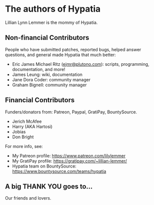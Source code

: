 # The authors of Hypatia

Lillian Lynn Lemmer is the mommy of Hypatia.

## Non-financial Contributors

People who have submitted patches, reported bugs, helped answer questions, and general made Hypatia that much better:

  * Eric James Michael Ritz (ejmr@plutono.com): scripts, programming, documentation, and more!
  * James Leung: wiki, documentation
  * Jane Dora Coder: community manager
  * Graham Bignell: community manager

## Financial Contributors

Funders/donators from: Patreon, Paypal, GratiPay, BountySource.

  * Jerich McAfee
  * Harry (AKA Hartosi)
  * Jobias
  * Don Bright

For more info, see:

  * My Patreon profile: https://www.patreon.com/lilylemmer
  * My GratiPay profile: https://gratipay.com/~lillian-lemmer/
  * Hypatia team on BountySource: https://www.bountysource.com/teams/hypatia

## A big THANK YOU goes to...

Our friends and lovers.
